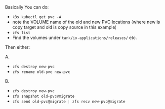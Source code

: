 Basically You can do:

* `k3s kubectl get pvc -A`
* note the VOLUME name of the old and new PVC locations (where new is copy target and old is copy source in this example)
* `zfs list`
* Find the volumes under `tank/ix-applications/releases/` etc.

Then either:

A.

* `zfs destroy new-pvc`
* `zfs rename old-pvc new-pvc`

B.

* `zfs destroy new-pvc`
* `zfs snapshot old-pvc@migrate`
* `zfs send old-pvc@migrate | zfs recv new-pvc@migrate`